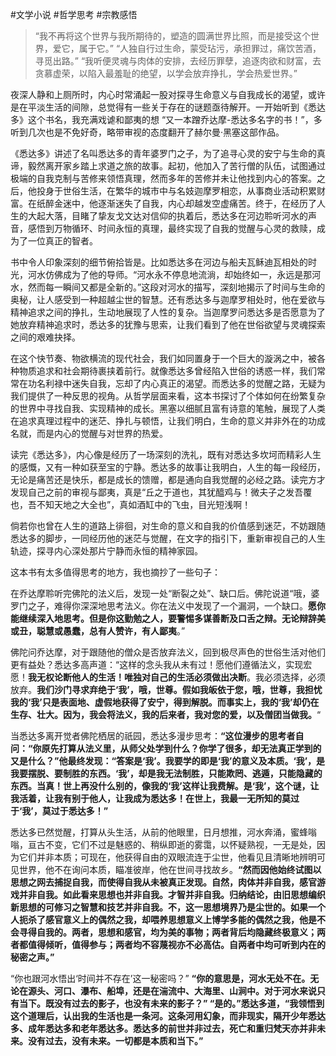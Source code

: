 #文学小说 #哲学思考 #宗教感悟

> “我不再将这个世界与我所期待的，塑造的圆满世界比照，而是接受这个世界，爱它，属于它。”
> “人独自行过生命，蒙受玷污，承担罪过，痛饮苦酒，寻觅出路。”
> “我听便灵魂与肉体的安排，去经历罪孽，追逐肉欲和财富，去贪慕虚荣，以陷入最羞耻的绝望，以学会放弃挣扎，学会热爱世界。”

夜深人静和上厕所时，内心时常涌起一股对探寻生命意义与自我成长的渴望，或许是在平淡生活的间隙，总觉得有一些关于存在的谜题亟待解开。一开始听到《悉达多》这个书名，我充满戏谑和鄙夷的想
“又一本蹭乔达摩-悉达多名字的书！”，多听到几次也是不免好奇，略带审视的态度翻开了赫尔曼·黑塞这部作品。

《悉达多》讲述了名叫悉达多的青年婆罗门之子，为了追寻心灵的安宁与生命的真谛，毅然离开家乡踏上求道之旅的故事。起初，他加入了苦行僧的队伍，试图通过极端的自我克制与苦修来领悟真理，然而多年的苦修并未让他找到内心的答案。之后，他投身于世俗生活，在繁华的城市中与名妓迦摩罗相恋，从事商业活动积累财富。在纸醉金迷中，他逐渐迷失了自我，内心却越发空虚痛苦。终于，在经历了人生的大起大落，目睹了挚友戈文达对信仰的执着后，悉达多在河边聆听河水的声音，感悟到万物循环、时间永恒的真理，最终实现了自我的觉醒与心灵的救赎，成为了一位真正的智者。

书中令人印象深刻的细节俯拾皆是。比如悉达多在河边与船夫瓦稣迪瓦相处的时光，河水仿佛成为了他的导师。“河水永不停息地流淌，却始终如一，永远是那河水，然而每一瞬间又都是全新的。”这段对河水的描写，深刻地揭示了时间与生命的奥秘，让人感受到一种超越尘世的智慧。还有悉达多与迦摩罗相处时，他在爱欲与精神追求之间的挣扎，生动地展现了人性的复杂。当迦摩罗问悉达多是否愿意为了她放弃精神追求时，悉达多的犹豫与思索，让我们看到了他在世俗欲望与灵魂探索之间的艰难抉择。

在这个快节奏、物欲横流的现代社会，我们如同置身于一个巨大的漩涡之中，被各种物质追求和社会期待裹挟着前行。就像悉达多曾经陷入世俗的诱惑一样，我们常常在功名利禄中迷失自我，忘却了内心真正的渴望。而悉达多的觉醒之路，无疑为我们提供了一种反思的视角。从哲学层面来看，这本书探讨了个体如何在纷繁复杂的世界中寻找自我、实现精神的成长。黑塞以细腻且富有诗意的笔触，展现了人类在追求真理过程中的迷茫、挣扎与顿悟，让我们明白，生命的意义并非外在的功成名就，而是内心的觉醒与对世界的热爱。

读完《悉达多》，内心像是经历了一场深刻的洗礼，既有对悉达多坎坷而精彩人生的感慨，又有一种如获至宝的宁静。悉达多的故事让我明白，人生的每一段经历，无论是痛苦还是快乐，都是成长的馈赠，都是通向自我觉醒的必经之路。读完方才发现自己之前的审视与鄙夷，真是“丘之于道也，其犹醯鸡与！微夫子之发吾覆也，吾不知天地之大全也”，真如酒缸中的飞虫，目光短浅啊！

倘若你也曾在人生的道路上徘徊，对生命的意义和自我的价值感到迷茫，不妨跟随悉达多的脚步，一同经历他的迷茫与觉醒，在文字的指引下，重新审视自己的人生轨迹，探寻内心深处那片宁静而永恒的精神家园。 

这本书有太多值得思考的地方，我也摘抄了一些句子：

在乔达摩聆听完佛陀的法义后，发现一处“断裂之处”、缺口后。佛陀说道“哦，婆罗门之子，难得你深深地思考法义。你在法义中发现了一个漏洞，一个缺口。**愿你能继续深入地思考。但是你这勤勉之人，要警惕多谋善断及口舌之辩。无论辩辞美或丑，聪慧或愚蠢，总有人赞许，有人鄙夷**。”

佛陀问乔达摩，对于跟随他的僧众是否放弃法义，回到极尽声色的世俗生活对他们更有益处？悉达多高声道：“这样的念头我从未有过！愿他们遵循法义，实现宏愿！**我无权论断他人的生活！唯独对自己的生活必须做出决断**。我必须选择，必须放弃。**我们沙门寻求弃绝于‘我’，哦，世尊。假如我皈依于您，哦，世尊，我担忧我的‘我’只是表面地、虚假地获得了安宁，得到解脱。而事实上，我的‘我’却仍在生存、壮大。因为，我会将法义，我的后来者，我对您的爱，以及僧团当做我。**“

当悉达多离开觉者佛陀栖居的祇园，悉达多漫步思考：**“这位漫步的思考者自问：“你原先打算从法义里，从师父处学到什么？你学了很多，却无法真正学到的又是什么？”他最终发现：“答案是‘我’。我要学的即是‘我’的意义及本质。‘我’，是我要摆脱、要制胜的东西。‘我’，却是我无法制胜，只能欺罔、逃遁，只能隐藏的东西。当真！世上再没什么别的，像我的‘我’这样让我费解。是‘我’，这个谜，让我活着，让我有别于他人，让我成为悉达多！在世上，我最一无所知的莫过于‘我’，莫过于悉达多！”**

悉达多已然觉醒，打算从头生活，从前的他眼里，日月想推，河水奔涌，蜜蜂嗡嗡，亘古不变，它们不过是魅惑的、稍纵即逝的雾霭，以怀疑熟视，一无是处，因为它们并非本质；可现在，他获得自由的双眼流连于尘世，他看见且清晰地辨明可见世界，他不在询问本质，瞄准彼岸，他在世间寻找故乡。**“然而因他始终试图以思想之网去捕捉自我，而使得自我从未被真正发现。自然，肉体并非自我，感官游戏并非自我。如此看来思想也并非自我。才智并非自我。归纳结论，由旧思想编织新思想的可修习之智慧和技艺并非自我。不，这一思想境界乃是尘世的。如果一个人扼杀了感官意义上的偶然之我，却喂养思想意义上博学多能的偶然之我，他是不会寻得自我的。两者，思想和感官，均为美的事物；两者背后均隐藏终极意义；两者都值得倾听，值得参与；两者均不容蔑视亦不必高估。自两者中均可听到内在的秘密之声。”**

“你也跟河水悟出‘时间并不存在’这一秘密吗？”
**“你的意思是，河水无处不在。无论在源头、河口、瀑布、船埠，还是在湍流中、大海里、山涧中。对于河水来说只有当下。既没有过去的影子，也没有未来的影子？”
“是的。”悉达多道，“我领悟到这个道理后，认出我的生活也是一条河。这条河用幻象，而非现实，隔开少年悉达多、成年悉达多和老年悉达多。悉达多的前世并非过去，死亡和重归梵天亦并非未来。没有过去，没有未来。一切都是本质和当下。”**

